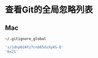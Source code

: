 
# 查看Git的全局忽略列表

## Mac 

```
~/.gitignore_global
```

```js
's/1dnp02AYz7cnb65dsXyAS-Q'
'bx21'
```



